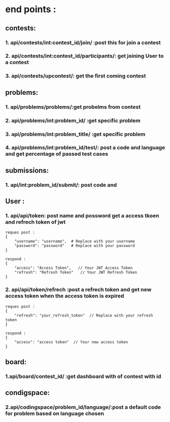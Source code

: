 # end points :
## contests:
### 1. api/contests/int:contest_id/join/ :post this for join a contest
    
### 2. api/contests/int:contest_id/participants/: get joining User to a contest
### 3. api/contests/upcontest/: get the first coming contest 

## problems:
### 1. api/problems/problems/:get probelms from contest
### 2. api/problems/int:problem_id/ :get specific  problem
### 3. api/problems/int:problem_title/ :get specific  problem

### 4. api/problems/int:problem_id/test/: post a code and language and get  percentage of passed test cases 


## submissions: 
### 1. api/int:problem_id/submit/: post code and  


## User :
### 1. api/api/token: post name and possword get a access tkoen and refrech token of jwt 
```
reques post :
{
    "username": "username",  # Replace with your username
    "password": "password"   # Replace with your password
}

respond :
{
    "access": "Access Token",   // Your JWT Access Token
    "refresh": "Refresh Token"   // Your JWT Refresh Token
}
```
### 2. api/api/token/refrech :post a refrech token and get new access token when the access token is expired 

```
reques post :
{
    "refresh": "your_refresh_token"  // Replace with your refresh token
}

respond :
{
    "access": "access token"  // Your new access token
}
```
## board:
### 1.api/board/contest_id/ :get dashboard with of contest with id

## condigspace:
### 2.api/codingspace/problem_id/language/:post a default code for problem based on language chosen  